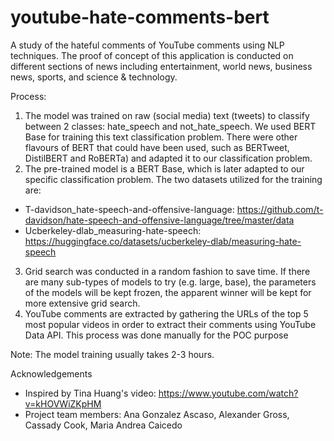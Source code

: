 # youtube-hate-comments-bert

A study of the hateful comments of YouTube comments using NLP techniques. The proof of concept of this application is conducted on different sections of news including entertainment, world news, business news, sports, and science & technology. 

Process: 
1. The model was trained on raw (social media) text (tweets) to classify between 2 classes: hate_speech and not_hate_speech. We used BERT Base for training this text classification problem. There were other flavours of BERT that could have been used, such as BERTweet, DistilBERT and RoBERTa) and adapted it to our classification problem. 
2. The pre-trained model is a BERT Base, which is later adapted to our specific classification problem. The two datasets utilized for the training are: 
  - T-davidson_hate-speech-and-offensive-language: https://github.com/t-davidson/hate-speech-and-offensive-language/tree/master/data
  - Ucberkeley-dlab_measuring-hate-speech: https://huggingface.co/datasets/ucberkeley-dlab/measuring-hate-speech
3. Grid search was conducted in a random fashion to save time. If there are many sub-types of models to try (e.g. large, base), the parameters of the models will be kept frozen, the apparent winner will be kept for more extensive grid search.
4. YouTube comments are extracted by gathering the URLs of the top 5 most popular videos in order to extract their comments using YouTube Data API. This process was done manually for the POC purpose

Note:
The model training usually takes 2-3 hours.

Acknowledgements
- Inspired by Tina Huang's video: https://www.youtube.com/watch?v=kHOVWiZKpHM
- Project team members: Ana Gonzalez Ascaso, Alexander Gross, Cassady Cook, Maria Andrea Caicedo
